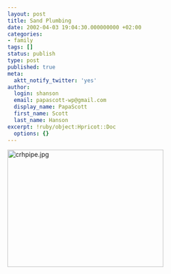 ```yaml
---
layout: post
title: Sand Plumbing
date: 2002-04-03 19:04:30.000000000 +02:00
categories:
- family
tags: []
status: publish
type: post
published: true
meta:
  aktt_notify_twitter: 'yes'
author:
  login: shanson
  email: papascott-wp@gmail.com
  display_name: PapaScott
  first_name: Scott
  last_name: Hanson
excerpt: !ruby/object:Hpricot::Doc
  options: {}
---
```

<p><img alt="crhpipe.jpg" src="https://www.papascott.de/wordpress/wp-content/uploads/2002/04/crhpipe.jpg" width="350" height="263" border="0" /></p>

